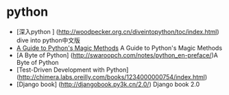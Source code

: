 python
======

* [深入python ] (http://woodpecker.org.cn/diveintopython/toc/index.html)  dive into python中文版
* [A Guide to Python's Magic Methods](http://www.rafekettler.com/magicmethods.html) A Guide to Python's Magic Methods
* [A Byte of Python] (http://swaroopch.com/notes/python_en-preface/)A Byte of Python
* [Test-Driven Development with Python] (http://chimera.labs.oreilly.com/books/1234000000754/index.html)
* [Django book] (http://djangobook.py3k.cn/2.0/) Django book 2.0
